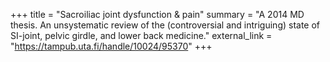 +++
title = "Sacroiliac joint dysfunction & pain"
summary = "A 2014 MD thesis. An unsystematic review of the (controversial and intriguing) state of SI-joint, pelvic girdle, and lower back medicine."
external_link = "https://tampub.uta.fi/handle/10024/95370"
+++
